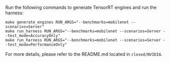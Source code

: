 Run the following commands to generate TensorRT engines and run the harness:

```
make generate_engines RUN_ARGS="--benchmarks=mobilenet --scenarios=Server"
make run_harness RUN_ARGS="--benchmarks=mobilenet --scenarios=Server --test_mode=AccuracyOnly"
make run_harness RUN_ARGS="--benchmarks=mobilenet --scenarios=Server --test_mode=PerformanceOnly"
```

For more details, please refer to the README.md located in `closed/NVIDIA`.
